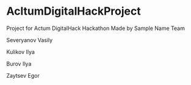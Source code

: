 # AcltumDigitalHackProject
Project for Actum DigitalHack Hackathon
Made by Sample Name Team

Severyanov Vasily

Kulikov Ilya

Burov Ilya

Zaytsev Egor

